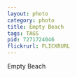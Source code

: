 ```yaml
---
layout: photo
category: photo
title: Empty Beach
tags: TAGS
pid: 7271724046
flickrurl: FLICKRURL
---
```


Empty Beach